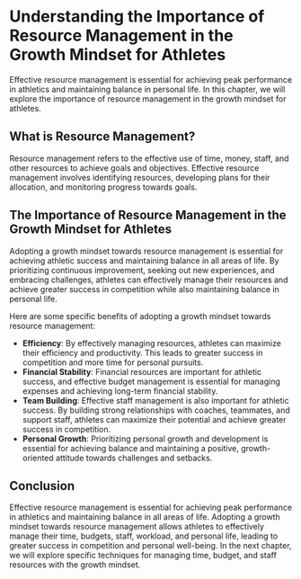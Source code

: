 Understanding the Importance of Resource Management in the Growth Mindset for Athletes
===============================================================================================================================================

Effective resource management is essential for achieving peak performance in athletics and maintaining balance in personal life. In this chapter, we will explore the importance of resource management in the growth mindset for athletes.

What is Resource Management?
----------------------------

Resource management refers to the effective use of time, money, staff, and other resources to achieve goals and objectives. Effective resource management involves identifying resources, developing plans for their allocation, and monitoring progress towards goals.

The Importance of Resource Management in the Growth Mindset for Athletes
------------------------------------------------------------------------

Adopting a growth mindset towards resource management is essential for achieving athletic success and maintaining balance in all areas of life. By prioritizing continuous improvement, seeking out new experiences, and embracing challenges, athletes can effectively manage their resources and achieve greater success in competition while also maintaining balance in personal life.

Here are some specific benefits of adopting a growth mindset towards resource management:

* **Efficiency**: By effectively managing resources, athletes can maximize their efficiency and productivity. This leads to greater success in competition and more time for personal pursuits.
* **Financial Stability**: Financial resources are important for athletic success, and effective budget management is essential for managing expenses and achieving long-term financial stability.
* **Team Building**: Effective staff management is also important for athletic success. By building strong relationships with coaches, teammates, and support staff, athletes can maximize their potential and achieve greater success in competition.
* **Personal Growth**: Prioritizing personal growth and development is essential for achieving balance and maintaining a positive, growth-oriented attitude towards challenges and setbacks.

Conclusion
----------

Effective resource management is essential for achieving peak performance in athletics and maintaining balance in all areas of life. Adopting a growth mindset towards resource management allows athletes to effectively manage their time, budgets, staff, workload, and personal life, leading to greater success in competition and personal well-being. In the next chapter, we will explore specific techniques for managing time, budget, and staff resources with the growth mindset.
